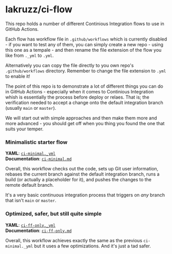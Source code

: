 # lakruzz/ci-flow

This repo holds a number of different Continious Integration flows to use in GitHub Actions.

Each flow has workflow file in `.github/workflows` which is currently disabled - if you want to test any of them, you can simply create a new repo - using this one as a tempale - and then rename the file extension of the flow you like from `._yml` to `.yml`.

Alternatively you can copy the file directly to you own repo's `.github/workflows` directory. Remember to change the file extension to `.yml` to enable it!

The point of this repo is to demonstrate a lot of different things you can do in GitHub Actions - especially when it comes to Continious Integration whish is essentially the process before deploy or relaes. That is; the verification needed to accept a change onto the default integration branch (usually `main` or `master`).

We will start out with simple approaches and then make them more and more advanced - you should get off when you thing you found the one that suits your temper.

### Minimalistic starter flow

**YAML**: [`ci-minimal._yml`](.github/workflows/ci-minimal._yml)<br/>
**Documentation**: [`ci-minimal.md`](ci-minimal.md)

Overall, this workflow checks out the code, sets up Git user information, rebases the current branch against the default integration branch, runs a build (or actually a placeholder for it), and pushes the changes to the remote default branch. 

It's a very basic continuous integration process that triggers on _any_ branch that isn't `main` or `master`.


### Optimized, safer, but still quite simple

**YAML**: [`ci-ff-only._yml`](.github/workflows/ci-ff-only._yml)<br/>
**Documentation**: [`ci-ff-only.md`](ci-ff-only.md)

Overall, this workflow achieves exactly the same as the previous `ci-minimal._yml` but it uses a few optimizations. And it's just a tad safer.

